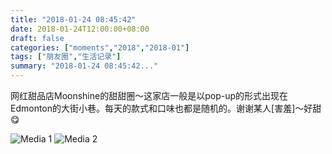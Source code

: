 ```yaml
---
title: "2018-01-24 08:45:42"
date: 2018-01-24T12:00:00+08:00
draft: false
categories: ["moments","2018","2018-01"]
tags: ["朋友圈","生活记录"]
summary: "2018-01-24 08:45:42..."
---
```


网红甜品店Moonshine的甜甜圈～这家店一般是以pop-up的形式出现在Edmonton的大街小巷。每天的款式和口味也都是随机的。谢谢某人[害羞]～好甜😋

![Media 1](/Moments/photos/2018-01-24/201801240845420.jpg)
![Media 2](/Moments/photos/2018-01-24/201801240845421.jpg)

